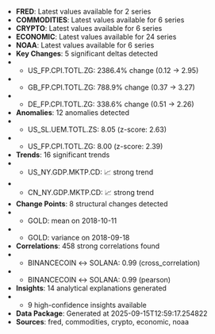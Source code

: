- **FRED**: Latest values available for 2 series
- **COMMODITIES**: Latest values available for 6 series
- **CRYPTO**: Latest values available for 6 series
- **ECONOMIC**: Latest values available for 24 series
- **NOAA**: Latest values available for 6 series
- **Key Changes**: 5 significant deltas detected
-   - US_FP.CPI.TOTL.ZG: 2386.4% change (0.12 -> 2.95)
-   - GB_FP.CPI.TOTL.ZG: 788.9% change (0.37 -> 3.27)
-   - DE_FP.CPI.TOTL.ZG: 338.6% change (0.51 -> 2.26)
- **Anomalies**: 12 anomalies detected
-   - US_SL.UEM.TOTL.ZS: 8.05 (z-score: 2.63)
-   - US_FP.CPI.TOTL.ZG: 8.00 (z-score: 2.39)
- **Trends**: 16 significant trends
-   - US_NY.GDP.MKTP.CD: 📈 strong trend
-   - CN_NY.GDP.MKTP.CD: 📈 strong trend
- **Change Points**: 8 structural changes detected
-   - GOLD: mean on 2018-10-11
-   - GOLD: variance on 2018-09-18
- **Correlations**: 458 strong correlations found
-   - BINANCECOIN ↔ SOLANA: 0.99 (cross_correlation)
-   - BINANCECOIN ↔ SOLANA: 0.99 (pearson)
- **Insights**: 14 analytical explanations generated
-   - 9 high-confidence insights available
- **Data Package**: Generated at 2025-09-15T12:59:17.254822
- **Sources**: fred, commodities, crypto, economic, noaa